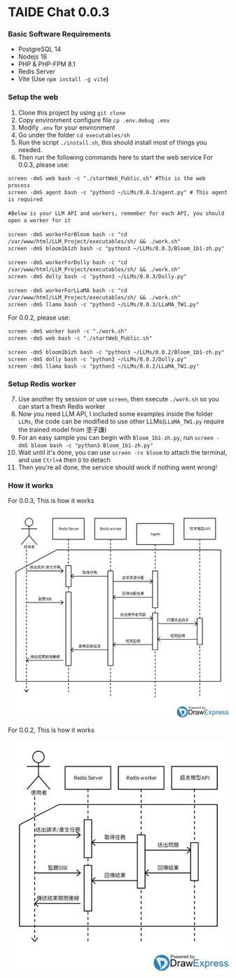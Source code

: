 # TAIDE Chat 0.0.3
### Basic Software Requirements
* PostgreSQL 14
* Nodejs 18
* PHP & PHP-FPM 8.1
* Redis Server
* Vite (Use `npm install -g vite`)
### Setup the web
1. Clone this project by using `git clone`
2. Copy environment configure file `cp .env.debug .env`
3. Modify `.env` for your environment
4. Go under the folder `cd executables/sh`
5. Run the script `./install.sh`, this should install most of things you needed.
6. Then run the following commands here to start the web service
For 0.0.3, please use:
```shell
screen -dmS web bash -c "./startWeb_Public.sh" #This is the web process
screen -dmS agent bash -c "python3 ~/LLMs/0.0.3/agent.py" # This agent is required

#Below is your LLM API and workers, remember for each API, you should open a worker for it

screen -dmS workerForBloom bash -c "cd /var/www/html/LLM_Project/executables/sh/ && ./work.sh"
screen -dmS bloom1b1zh bash -c "python3 ~/LLMs/0.0.3/Bloom_1b1-zh.py"

screen -dmS workerForDolly bash -c "cd /var/www/html/LLM_Project/executables/sh/ && ./work.sh"
screen -dmS dolly bash -c "python3 ~/LLMs/0.0.3/Dolly.py"

screen -dmS workerForLLaMA bash -c "cd /var/www/html/LLM_Project/executables/sh/ && ./work.sh"
screen -dmS llama bash -c "python3 ~/LLMs/0.0.3/LLaMA_TW1.py"
```
For 0.0.2, please use:
```shell
screen -dmS worker bash -c "./work.sh"
screen -dmS web bash -c "./startWeb_Public.sh"

screen -dmS bloom1b1zh bash -c "python3 ~/LLMs/0.0.2/Bloom_1b1-zh.py"
screen -dmS dolly bash -c "python3 ~/LLMs/0.0.2/Dolly.py"
screen -dmS llama bash -c "python3 ~/LLMs/0.0.2/LLaMA_TW1.py"
```
### Setup Redis worker
7. Use another tty session or use `screen`, then execute `./work.sh` so you can start a fresh Redis worker
8. Now you need LLM API, I included some examples inside the folder `LLMs`, the code can be modified to use other LLMs(`LLaMA_TW1.py` require the trained model from 塗子謙)
9. For an easy sample you can begin with `Bloom_1b1-zh.py`, run `screen -dmS bloom bash -c "python3 Bloom_1b1-zh.py"`
10. Wait until it's done, you can use `screen -rx bloom` to attach the terminal, and use `Ctrl+A` then `D` to detach
11. Then you're all done, the service should work if nothing went wrong!
### How it works
For 0.0.3, This is how it works

![arch_0.0.3](demo/arch_0.0.3.png?raw=true "Architecture for 0.0.3")

For 0.0.2, This is how it works

![arch_0.0.2](demo/arch_0.0.2.png?raw=true "Architecture for 0.0.2")

